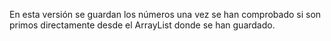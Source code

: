 En esta versión se guardan los números una vez se han comprobado si son primos directamente desde el ArrayList donde se han guardado.

